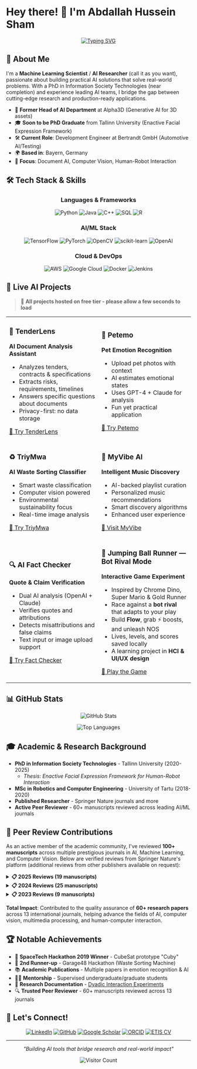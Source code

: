 # Hey there! 👋 I'm Abdallah Hussein Sham

<div align="center">
  
[![Typing SVG](https://readme-typing-svg.herokuapp.com?font=Fira+Code&pause=1000&color=2F81F7&center=true&vCenter=true&width=435&lines=ML+Engineer+%26+AI+Researcher;Building+AI+tools+that+matter;From+Academia+to+Industry;Prototyping+the+Future)](https://git.io/typing-svg)

</div>

## 🚀 About Me

I'm a **Machine Learning Scientist** / **AI Researcher** (call it as you want), passionate about building practical AI solutions that solve real-world problems. With a PhD in Information Society Technologies (near completion) and experience leading AI teams, I bridge the gap between cutting-edge research and production-ready applications.

- 🔬 **Former Head of AI Department** at Alpha3D (Generative AI for 3D assets)
- 🎓 **Soon to be PhD Graduate** from Tallinn University (Enactive Facial Expression Framework)
- 🛠️ **Current Role**: Development Engineer at Bertrandt GmbH (Automotive AI/Testing)
- 🌍 **Based in**: Bayern, Germany
- 🎯 **Focus**: Document AI, Computer Vision, Human-Robot Interaction

## 🛠️ Tech Stack & Skills

<div align="center">

### Languages & Frameworks
![Python](https://img.shields.io/badge/Python-3776AB?style=for-the-badge&logo=python&logoColor=white)
![Java](https://img.shields.io/badge/Java-ED8B00?style=for-the-badge&logo=java&logoColor=white)
![C++](https://img.shields.io/badge/C++-00599C?style=for-the-badge&logo=cplusplus&logoColor=white)
![SQL](https://img.shields.io/badge/SQL-336791?style=for-the-badge&logo=postgresql&logoColor=white)
![R](https://img.shields.io/badge/R-276DC3?style=for-the-badge&logo=r&logoColor=white)

### AI/ML Stack
![TensorFlow](https://img.shields.io/badge/TensorFlow-FF6F00?style=for-the-badge&logo=tensorflow&logoColor=white)
![PyTorch](https://img.shields.io/badge/PyTorch-EE4C2C?style=for-the-badge&logo=pytorch&logoColor=white)
![OpenCV](https://img.shields.io/badge/OpenCV-27338e?style=for-the-badge&logo=OpenCV&logoColor=white)
![scikit-learn](https://img.shields.io/badge/scikit--learn-F7931E?style=for-the-badge&logo=scikit-learn&logoColor=white)
![OpenAI](https://img.shields.io/badge/OpenAI-412991?style=for-the-badge&logo=openai&logoColor=white)

### Cloud & DevOps
![AWS](https://img.shields.io/badge/AWS-232F3E?style=for-the-badge&logo=amazon-aws&logoColor=white)
![Google Cloud](https://img.shields.io/badge/Google%20Cloud-4285F4?style=for-the-badge&logo=google-cloud&logoColor=white)
![Docker](https://img.shields.io/badge/Docker-2496ED?style=for-the-badge&logo=docker&logoColor=white)
![Jenkins](https://img.shields.io/badge/Jenkins-D24939?style=for-the-badge&logo=jenkins&logoColor=white)

</div>

## 🚀 Live AI Projects

> 🌟 **All projects hosted on free tier - please allow a few seconds to load**

<table>
<tr>
<td width="50%">

### 📄 TenderLens
**AI Document Analysis Assistant**
- Analyzes tenders, contracts & specifications
- Extracts risks, requirements, timelines
- Answers specific questions about documents
- Privacy-first: no data storage

[🔗 Try TenderLens](https://tenderlens.onrender.com/)

</td>
<td width="50%">

### 🐾 Petemo
**Pet Emotion Recognition**
- Upload pet photos with context
- AI estimates emotional states
- Uses GPT-4 + Claude for analysis
- Fun yet practical application

[🔗 Try Petemo](https://petemo.onrender.com/)

</td>
</tr>
<tr>
<td width="50%">

### ♻️ TriyMwa
**AI Waste Sorting Classifier**
- Smart waste classification
- Computer vision powered
- Environmental sustainability focus
- Real-time image analysis

[🔗 Try TriyMwa](https://triymwa.onrender.com/)

</td>
<td width="50%">

### 🎵 MyVibe AI
**Intelligent Music Discovery**
- AI-backed playlist curation
- Personalized music recommendations
- Smart discovery algorithms
- Enhanced user experience

[🔗 Visit MyVibe](https://app.myvibe.me/)

</td>
</tr>
<tr>
<td width="50%">

### 🔍 AI Fact Checker
**Quote & Claim Verification**
- Dual AI analysis (OpenAI + Claude)
- Verifies quotes and attributions
- Detects misattributions and false claims
- Text input or image upload support

[🔗 Try Fact Checker](https://factcheck-x6qf.onrender.com/)

</td>
<td width="50%">

### 🎌 Jumping Ball Runner — Bot Rival Mode
**Interactive Game Experiment**
- Inspired by Chrome Dino, Super Mario & Gold Runner
- Race against a **bot rival** that adapts to your play
- Build **Flow**, grab ⚡ boosts, and unleash NOS
- Lives, levels, and scores saved locally
- A learning project in **HCI & UI/UX design**

[🔗 Play the Game](https://ahsham.github.io/balljumper/)

</td>
</tr>
</table>

## 📊 GitHub Stats

<div align="center">
  
![GitHub Stats](https://github-readme-stats.vercel.app/api?username=ahsham&show_icons=true&theme=radical&hide_border=true&count_private=true)

![Top Languages](https://github-readme-stats.vercel.app/api/top-langs/?username=ahsham&layout=compact&theme=radical&hide_border=true)

</div>

## 🎓 Academic & Research Background

- **PhD in Information Society Technologies** - Tallinn University (2020-2025)
  - *Thesis: Enactive Facial Expression Framework for Human-Robot Interaction*
- **MSc in Robotics and Computer Engineering** - University of Tartu (2018-2020)
- **Published Researcher** - Springer Nature journals and more
- **Active Peer Reviewer** - 60+ manuscripts reviewed across leading AI/ML journals

## 📝 Peer Review Contributions

As an active member of the academic community, I've reviewed **100+ manuscripts** across multiple prestigious journals in AI, Machine Learning, and Computer Vision. Below are verified reviews from Springer Nature's platform (additional reviews from other publishers available on request):

<details>
<summary><b>📋 2025 Reviews (19 manuscripts)</b></summary>

- **Signal, Image and Video Processing** - 17 manuscripts
- **Scientific Reports** - 5 manuscripts
- **The Visual Computer** - 1 manuscript
- **Discover Artificial Intelligence** - 1 manuscript
- **Journal of Ambient Intelligence and Humanized Computing** - 1 manuscript
- **Archives of Computational Methods in Engineering** - 1 manuscript
- **International Journal of Computational Intelligence Systems** - 1 manuscript
- **Cognitive Computation** - 1 manuscript

</details>

<details>
<summary><b>📋 2024 Reviews (25 manuscripts)</b></summary>

- **Signal, Image and Video Processing** - 15 manuscripts
- **Scientific Reports** - 4 manuscripts
- **Discover Computing** - 2 manuscripts
- **The Visual Computer** - 2 manuscripts
- **Artificial Intelligence Review** - 1 manuscript
- **International Journal of Computational Intelligence Systems** - 1 manuscript
- **Discover Artificial Intelligence** - 1 manuscript

</details>

<details>
<summary><b>📋 2023 Reviews (9 manuscripts)</b></summary>

- **Scientific Reports** - 5 manuscripts
- **Social Network Analysis and Mining** - 1 manuscript
- **Signal, Image and Video Processing** - 1 manuscript
- **Psychological Research** - 1 manuscript
- **International Journal of Multimedia Information Retrieval** - 1 manuscript

</details>

**Total Impact**: Contributed to the quality assurance of **60+ research papers** across 13 international journals, helping advance the fields of AI, computer vision, multimedia processing, and human-computer interaction.

## 🏆 Notable Achievements

- 🥇 **SpaceTech Hackathon 2019 Winner** - CubeSat prototype "Cuby"
- 🥉 **2nd Runner-up** - Garage48 Hackathon (Waste Sorting Machine)
- 📚 **Academic Publications** - Multiple papers in emotion recognition & AI
- 👨‍🏫 **Mentorship** - Supervised undergraduate/graduate students
- 🎥 **Research Documentation** - [Dyadic Interaction Experiments](https://youtube.com/playlist?list=PL1e17YXORt5HIF66sabV3uK3hboHQ2QYO)
- 🔍 **Trusted Peer Reviewer** - 60+ manuscripts reviewed across 13 journals

## 🤝 Let's Connect!

<div align="center">

[![LinkedIn](https://img.shields.io/badge/LinkedIn-0077B5?style=for-the-badge&logo=linkedin&logoColor=white)](https://linkedin.com/in/ahsham)
[![GitHub](https://img.shields.io/badge/GitHub-100000?style=for-the-badge&logo=github&logoColor=white)](https://github.com/ahsham)
[![Google Scholar](https://img.shields.io/badge/Google_Scholar-4285F4?style=for-the-badge&logo=google-scholar&logoColor=white)](https://scholar.google.com/citations?user=m9tgIYwAAAAJ&hl=en)
[![ORCID](https://img.shields.io/badge/ORCID-A6CE39?style=for-the-badge&logo=orcid&logoColor=white)](https://orcid.org/0000-0003-1773-904X)
[![ETIS CV](https://img.shields.io/badge/ETIS_CV-00A86B?style=for-the-badge&logo=academia&logoColor=white)](https://www.etis.ee/CV/Abdallah_Hussein_Sham/eng/)

</div>

---

<div align="center">
  
*"Building AI tools that bridge research and real-world impact"*

![Visitor Count](https://komarev.com/ghpvc/?username=ahsham&color=blue&style=flat-square)

</div>
